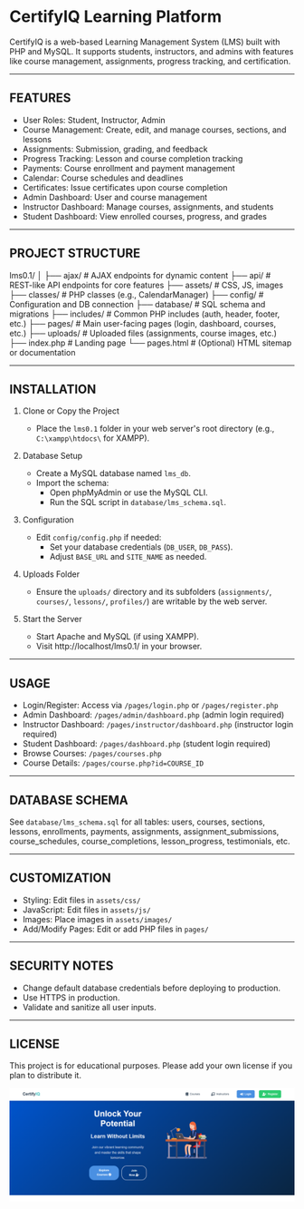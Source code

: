 CertifyIQ Learning Platform
==========================

CertifyIQ is a web-based Learning Management System (LMS) built with PHP and MySQL. It supports students, instructors, and admins with features like course management, assignments, progress tracking, and certification.

--------------------------

FEATURES
--------
- User Roles: Student, Instructor, Admin
- Course Management: Create, edit, and manage courses, sections, and lessons
- Assignments: Submission, grading, and feedback
- Progress Tracking: Lesson and course completion tracking
- Payments: Course enrollment and payment management
- Calendar: Course schedules and deadlines
- Certificates: Issue certificates upon course completion
- Admin Dashboard: User and course management
- Instructor Dashboard: Manage courses, assignments, and students
- Student Dashboard: View enrolled courses, progress, and grades

--------------------------

PROJECT STRUCTURE
-----------------
lms0.1/
│
├── ajax/           # AJAX endpoints for dynamic content
├── api/            # REST-like API endpoints for core features
├── assets/         # CSS, JS, images
├── classes/        # PHP classes (e.g., CalendarManager)
├── config/         # Configuration and DB connection
├── database/       # SQL schema and migrations
├── includes/       # Common PHP includes (auth, header, footer, etc.)
├── pages/          # Main user-facing pages (login, dashboard, courses, etc.)
├── uploads/        # Uploaded files (assignments, course images, etc.)
├── index.php       # Landing page
└── pages.html      # (Optional) HTML sitemap or documentation

--------------------------

INSTALLATION
------------
1. Clone or Copy the Project
   - Place the `lms0.1` folder in your web server's root directory (e.g., `C:\xampp\htdocs\` for XAMPP).

2. Database Setup
   - Create a MySQL database named `lms_db`.
   - Import the schema:
     - Open phpMyAdmin or use the MySQL CLI.
     - Run the SQL script in `database/lms_schema.sql`.

3. Configuration
   - Edit `config/config.php` if needed:
     - Set your database credentials (`DB_USER`, `DB_PASS`).
     - Adjust `BASE_URL` and `SITE_NAME` as needed.

4. Uploads Folder
   - Ensure the `uploads/` directory and its subfolders (`assignments/`, `courses/`, `lessons/`, `profiles/`) are writable by the web server.

5. Start the Server
   - Start Apache and MySQL (if using XAMPP).
   - Visit http://localhost/lms0.1/ in your browser.

--------------------------

USAGE
-----
- Login/Register: Access via `/pages/login.php` or `/pages/register.php`
- Admin Dashboard: `/pages/admin/dashboard.php` (admin login required)
- Instructor Dashboard: `/pages/instructor/dashboard.php` (instructor login required)
- Student Dashboard: `/pages/dashboard.php` (student login required)
- Browse Courses: `/pages/courses.php`
- Course Details: `/pages/course.php?id=COURSE_ID`

--------------------------

DATABASE SCHEMA
---------------
See `database/lms_schema.sql` for all tables: users, courses, sections, lessons, enrollments, payments, assignments, assignment_submissions, course_schedules, course_completions, lesson_progress, testimonials, etc.

--------------------------

CUSTOMIZATION
-------------
- Styling: Edit files in `assets/css/`
- JavaScript: Edit files in `assets/js/`
- Images: Place images in `assets/images/`
- Add/Modify Pages: Edit or add PHP files in `pages/`

--------------------------

SECURITY NOTES
--------------
- Change default database credentials before deploying to production.
- Use HTTPS in production.
- Validate and sanitize all user inputs.

--------------------------

LICENSE
-------
This project is for educational purposes. Please add your own license if you plan to distribute it.

![Alt text](assets/images/home-page.png)
